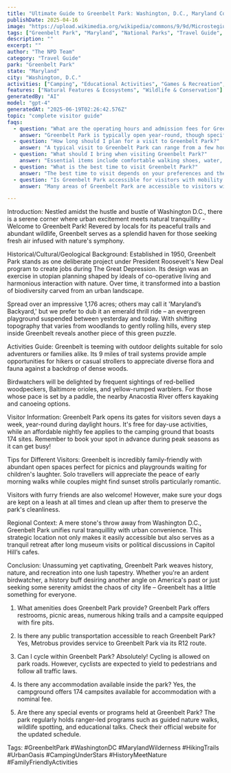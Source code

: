 ```yaml
---
title: "Ultimate Guide to Greenbelt Park: Washington, D.C., Maryland Complete Visitor Experience"
publishDate: 2025-04-16
image: "https://upload.wikimedia.org/wikipedia/commons/9/9d/Microstegium_vimineum_-_Greenbelt_MD.JPG"
tags: ["Greenbelt Park", "Maryland", "National Parks", "Travel Guide", "Washington, D.C.", "Outdoor Recreation", "Family Travel", "Adventure"]
description: ""
excerpt: ""
author: "The NPD Team"
category: "Travel Guide"
park: "Greenbelt Park"
state: "Maryland"
city: "Washington, D.C."
activities: ["Camping", "Educational Activities", "Games & Recreation", "Hiking & Trekking", "Wildlife Viewing"]
features: ["Natural Features & Ecosystems", "Wildlife & Conservation"]
generatedBy: "AI"
model: "gpt-4"
generatedAt: "2025-06-19T02:26:42.576Z"
topic: "complete visitor guide"
faqs:
  - question: "What are the operating hours and admission fees for Greenbelt Park?"
    answer: "Greenbelt Park is typically open year-round, though specific hours may vary by season. Most national parks charge an entrance fee, but some sites are free to visit. Check the official NPS website for current hours and fee information."
  - question: "How long should I plan for a visit to Greenbelt Park?"
    answer: "A typical visit to Greenbelt Park can range from a few hours to a full day, depending on your interests and the activities you choose. Allow extra time for hiking, photography, and exploring visitor centers."
  - question: "What should I bring when visiting Greenbelt Park?"
    answer: "Essential items include comfortable walking shoes, water, snacks, sunscreen, and weather-appropriate clothing. Bring a camera to capture the scenic views and consider binoculars for wildlife viewing."
  - question: "What is the best time to visit Greenbelt Park?"
    answer: "The best time to visit depends on your preferences and the activities you plan to enjoy. Spring and fall often offer pleasant weather and fewer crowds, while summer provides the longest daylight hours."
  - question: "Is Greenbelt Park accessible for visitors with mobility needs?"
    answer: "Many areas of Greenbelt Park are accessible to visitors with mobility needs, including paved trails and accessible facilities. Contact the park directly for specific accessibility information and current conditions."

---
```


Introduction:
Nestled amidst the hustle and bustle of Washington D.C., there is a serene corner where urban excitement meets natural tranquillity - Welcome to Greenbelt Park! Revered by locals for its peaceful trails and abundant wildlife, Greenbelt serves as a splendid haven for those seeking fresh air infused with nature's symphony.

Historical/Cultural/Geological Background:
Established in 1950, Greenbelt Park stands as one deliberate project under President Roosevelt's New Deal program to create jobs during The Great Depression. Its design was an exercise in utopian planning shaped by ideals of co-operative living and harmonious interaction with nature. Over time, it transformed into a bastion of biodiversity carved from an urban landscape.

Spread over an impressive 1,176 acres; others may call it 'Maryland’s Backyard,' but we prefer to dub it an emerald thrill ride – an evergreen playground suspended between yesterday and today. With shifting topography that varies from woodlands to gently rolling hills, every step inside Greenbelt reveals another piece of this green puzzle.

Activities Guide:
Greenbelt is teeming with outdoor delights suitable for solo adventurers or families alike. Its 9 miles of trail systems provide ample opportunities for hikers or casual strollers to appreciate diverse flora and fauna against a backdrop of dense woods.

Birdwatchers will be delighted by frequent sightings of red-bellied woodpeckers, Baltimore orioles, and yellow-rumped warblers. For those whose pace is set by a paddle, the nearby Anacostia River offers kayaking and canoeing options.

Visitor Information:
Greenbelt Park opens its gates for visitors seven days a week, year-round during daylight hours. It's free for day-use activities, while an affordable nightly fee applies to the camping ground that boasts 174 sites. Remember to book your spot in advance during peak seasons as it can get busy!

Tips for Different Visitors:
Greenbelt is incredibly family-friendly with abundant open spaces perfect for picnics and playgrounds waiting for children's laughter. Solo travellers will appreciate the peace of early morning walks while couples might find sunset strolls particularly romantic.

Visitors with furry friends are also welcome! However, make sure your dogs are kept on a leash at all times and clean up after them to preserve the park's cleanliness.

Regional Context:
A mere stone's throw away from Washington D.C., Greenbelt Park unifies rural tranquillity with urban convenience. This strategic location not only makes it easily accessible but also serves as a tranquil retreat after long museum visits or political discussions in Capitol Hill’s cafes.

Conclusion:
Unassuming yet captivating, Greenbelt Park weaves history, nature, and recreation into one lush tapestry. Whether you're an ardent birdwatcher, a history buff desiring another angle on America's past or just seeking some serenity amidst the chaos of city life – Greenbelt has a little something for everyone.

1) What amenities does Greenbelt Park provide?
Greenbelt Park offers restrooms, picnic areas, numerous hiking trails and a campsite equipped with fire pits.

2) Is there any public transportation accessible to reach Greenbelt Park?
Yes, Metrobus provides service to Greenbelt Park via its R12 route.

3) Can I cycle within Greenbelt Park?
Absolutely! Cycling is allowed on park roads. However, cyclists are expected to yield to pedestrians and follow all traffic laws.

4) Is there any accommodation available inside the park?
Yes, the campground offers 174 campsites available for accommodation with a nominal fee.

5) Are there any special events or programs held at Greenbelt Park?
The park regularly holds ranger-led programs such as guided nature walks, wildlife spotting, and educational talks. Check their official website for the updated schedule.

Tags: #GreenbeltPark #WashingtonDC #MarylandWilderness #HikingTrails #UrbanOasis #CampingUnderStars #HistoryMeetNature #FamilyFriendlyActivities